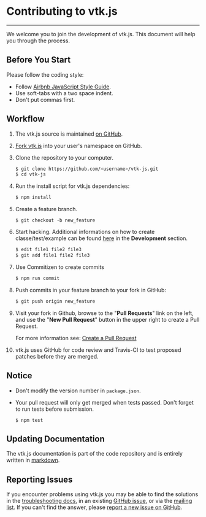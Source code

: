 # Contributing to vtk.js
---

We welcome you to join the development of vtk.js. This document will help you through the process.

## Before You Start

Please follow the coding style:

- Follow [Airbnb JavaScript Style Guide](https://github.com/airbnb/javascript).
- Use soft-tabs with a two space indent.
- Don't put commas first.

## Workflow

1. The vtk.js source is maintained [on GitHub](https://github.com/kitware/vtk-js).
2. [Fork vtk.js](https://help.github.com/articles/fork-a-repo/) into your user's namespace on GitHub.
3. Clone the repository to your computer.

    ```sh
    $ git clone https://github.com/<username>/vtk-js.git
    $ cd vtk-js
    ```

4. Run the install script for vtk.js dependencies:
    ```sh
    $ npm install
    ```

5. Create a feature branch.

    ```
    $ git checkout -b new_feature
    ```

4. Start hacking. Additional informations on how to create classe/test/example can be found 
   [here](https://kitware.github.io/vtk-js/docs/) in the __Development__ section.

    ```sh
    $ edit file1 file2 file3
    $ git add file1 file2 file3
    ```

5. Use Commitizen to create commits

    ```sh
    $ npm run commit
    ```

6. Push commits in your feature branch to your fork in GitHub:

    ```sh
    $ git push origin new_feature
    ```

7. Visit your fork in Github, browse to the "**Pull Requests**" link on the left, and use the 
   "**New Pull Request**" button in the upper right to create a Pull Request.

    For more information see: 
    [Create a Pull Request](https://help.github.com/articles/creating-a-pull-request/)

8. vtk.js uses GitHub for code review and Travis-CI to test proposed patches before they are merged.

## Notice

- Don't modify the version number in `package.json`.
- Your pull request will only get merged when tests passed. Don't forget to run tests before 
  submission.

    ```
    $ npm test
    ```

## Updating Documentation

The vtk.js documentation is part of the code repository and is entirely written in 
[markdown](https://daringfireball.net/projects/markdown/).

## Reporting Issues

If you encounter problems using vtk.js you may be able to find the solutions in the
[troubleshooting docs](https://kitware.github.io/vtk-js/docs/misc_troubleshooting.html), in an 
existing [GitHub issue](https://github.com/kitware/vtk-js/issues), or via the 
[mailing list](http://www.vtk.org/VTK/help/mailing.html).
If you can't find the answer, please 
[report a new issue on GitHub](https://github.com/Kitware/vtk-js/issues/new).
